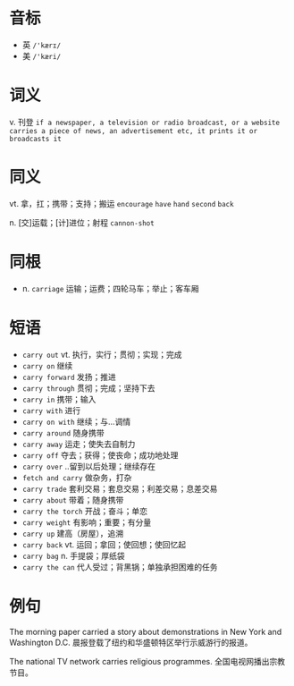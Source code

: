 # 音标

- 英 `/'kærɪ/`
- 美 `/'kæri/`

# 词义

v. 刊登
`if a newspaper, a television or radio broadcast, or a website carries a piece of news, an advertisement etc, it prints it or broadcasts it`

# 同义

vt. 拿，扛；携带；支持；搬运
`encourage` `have` `hand` `second` `back`

n. [交]运载；[计]进位；射程
`cannon-shot`

# 同根

- n. `carriage` 运输；运费；四轮马车；举止；客车厢

# 短语

- `carry out` vt. 执行，实行；贯彻；实现；完成
- `carry on` 继续
- `carry forward` 发扬；推进
- `carry through` 贯彻；完成；坚持下去
- `carry in` 携带；输入
- `carry with` 进行
- `carry on with` 继续；与…调情
- `carry around` 随身携带
- `carry away` 运走；使失去自制力
- `carry off` 夺去；获得；使丧命；成功地处理
- `carry over` ..留到以后处理；继续存在
- `fetch and carry` 做杂务，打杂
- `carry trade` 套利交易；套息交易；利差交易；息差交易
- `carry about` 带着；随身携带
- `carry the torch` 开战；奋斗；单恋
- `carry weight` 有影响；重要；有分量
- `carry up` 建高（房屋），追溯
- `carry back` vt. 运回；拿回；使回想；使回忆起
- `carry bag` n. 手提袋；厚纸袋
- `carry the can` 代人受过；背黑锅；单独承担困难的任务

# 例句

The morning paper carried a story about demonstrations in New York and Washington D.C.
晨报登载了纽约和华盛顿特区举行示威游行的报道。

The national TV network carries religious programmes.
全国电视网播出宗教节目。


